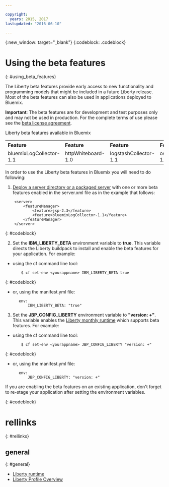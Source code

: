 ```yaml
---

copyright:
  years: 2015, 2017
lastupdated: "2016-06-10"

---
```


{:new_window: target="_blank"}
{:codeblock: .codeblock}

# Using the beta features
{: #using_beta_features}

The Liberty beta features provide early access to new functionality and programming models that might be included in a future Liberty release. Most of the beta features can also be used in applications deployed to Bluemix.

**Important**: The beta features are for development and test purposes only and may not be used in production. For the complete terms of use please see the [beta license agreement](http://public.dhe.ibm.com/ibmdl/export/pub/software/websphere/wasdev/downloads/wlp/beta/lafiles/en.html).

Liberty beta features available in Bluemix
<table>
<tr>
<th align="left">Feature</th>
<th align="left">Feature</th>
<th align="left">Feature</th>
<th align="left">Feature</th>
</tr>

<tr>
<td>bluemixLogCollector-1.1</td>
<td>httpWhiteboard-1.0</td>
<td>logstashCollector-1.1</td>
<td>osgiBundle-1.0</td>
</tr>
</table>

In order to use the Liberty beta features in Bluemix you will need to do following:

1. [Deploy a server directory or a packaged server](optionsForPushing.html) with one or more beta features enabled in the server.xml file as in the example that follows:
```
    <server>
        <featureManager>
            <feature>jsp-2.3</feature>
            <feature>bluemixLogCollector-1.1</feature>
        </featureManager>
    </server>
```
{: #codeblock}

2.  Set the **IBM_LIBERTY_BETA** environment variable to **true**. This variable directs the Liberty buildpack to install and enable the beta features for your application.  For example:
  * using the cf command line tool:
```
       $ cf set-env <yourappname> IBM_LIBERTY_BETA true
```
{: #codeblock}

  * or, using the manifest.yml file:
```
      env:
          IBM_LIBERTY_BETA: "true"
```

3. Set the **JBP_CONFIG_LIBERTY** environment variable to **"version: +"**. This variable enables the [Liberty monthly runtime](buildpackDefaults.html#liberty_versions) which supports beta features. For example:
  * using the cf command line tool:
```
       $ cf set-env <yourappname> JBP_CONFIG_LIBERTY "version: +"
```
{: #codeblock}

  * or, using the manifest.yml file:
```
      env:
          JBP_CONFIG_LIBERTY: "version: +"
```

If you are enabling the beta features on an existing application, don't forget to re-stage your application after setting the environment variables.

{: #codeblock}

# rellinks
{: #rellinks}
## general
{: #general}
* [Liberty runtime](index.html)
* [Liberty Profile Overview](http://www-01.ibm.com/support/knowledgecenter/SSAW57_8.5.5/com.ibm.websphere.wlp.nd.doc/ae/cwlp_about.html)
